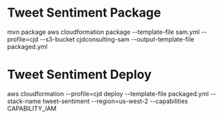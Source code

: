 # Tweet Sentiment Package
mvn package
aws cloudformation package --template-file sam.yml --profile=cjd --s3-bucket cjdconsulting-sam --output-template-file packaged.yml


# Tweet Sentiment Deploy
aws cloudformation --profile=cjd deploy --template-file packaged.yml --stack-name tweet-sentiment --region=us-west-2 --capabilities CAPABILITY_IAM


